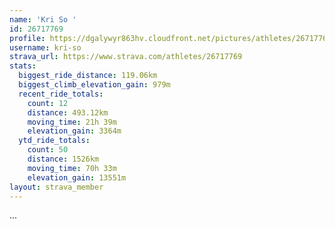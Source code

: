 ```yaml
---
name: 'Kri So '
id: 26717769
profile: https://dgalywyr863hv.cloudfront.net/pictures/athletes/26717769/7761026/13/large.jpg
username: kri-so
strava_url: https://www.strava.com/athletes/26717769
stats:
  biggest_ride_distance: 119.06km
  biggest_climb_elevation_gain: 979m
  recent_ride_totals:
    count: 12
    distance: 493.12km
    moving_time: 21h 39m
    elevation_gain: 3364m
  ytd_ride_totals:
    count: 50
    distance: 1526km
    moving_time: 70h 33m
    elevation_gain: 13551m
layout: strava_member
--- 
```

...
